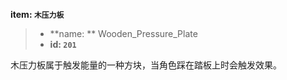 <!-- BEGIN_AUTOGEN: do NOT edit in this block -->

**item: `木压力板`**

> * **name: ** Wooden_Pressure_Plate
> * **id: `201`**

<!-- END_AUTOGEN-->
木压力板属于触发能量的一种方块，当角色踩在踏板上时会触发效果。